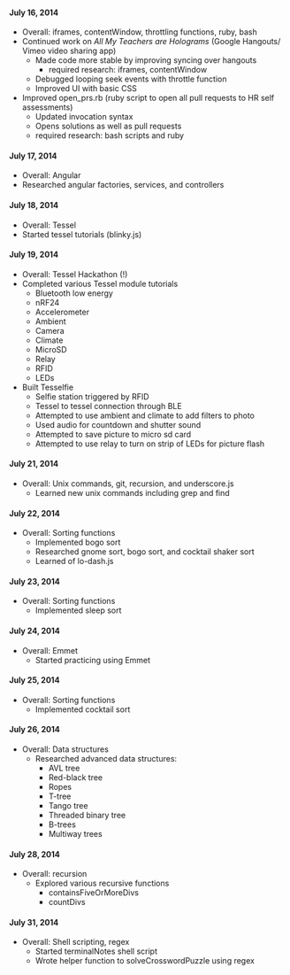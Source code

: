 #### July 16, 2014
  * Overall: iframes, contentWindow, throttling functions, ruby, bash
  * Continued work on <i>All My Teachers are Holograms</i> (Google Hangouts/ Vimeo video sharing app)
    * Made code more stable by improving syncing over hangouts
      * required research: iframes, contentWindow
    * Debugged looping seek events with throttle function
    * Improved UI with basic CSS
  * Improved open_prs.rb (ruby script to open all pull requests to HR self assessments)
    * Updated invocation syntax
    * Opens solutions as well as pull requests
    * required research: bash scripts and ruby

#### July 17, 2014
  * Overall: Angular
  * Researched angular factories, services, and controllers

#### July 18, 2014
  * Overall: Tessel
  * Started tessel tutorials (blinky.js)
  
#### July 19, 2014
  * Overall: Tessel Hackathon (!)
  * Completed various Tessel module tutorials
    * Bluetooth low energy
    * nRF24
    * Accelerometer
    * Ambient
    * Camera
    * Climate
    * MicroSD
    * Relay
    * RFID
    * LEDs
  * Built Tesselfie
    * Selfie station triggered by RFID
    * Tessel to tessel connection through BLE
    * Attempted to use ambient and climate to add filters to photo
    * Used audio for countdown and shutter sound
    * Attempted to save picture to micro sd card
    * Attempted to use relay to turn on strip of LEDs for picture flash
    
#### July 21, 2014
  * Overall: Unix commands, git, recursion, and underscore.js
    * Learned new unix commands including grep and find

#### July 22, 2014
  * Overall: Sorting functions
    * Implemented bogo sort
    * Researched gnome sort, bogo sort, and cocktail shaker sort
    * Learned of lo-dash.js

#### July 23, 2014
  * Overall: Sorting functions
    * Implemented sleep sort

#### July 24, 2014
  * Overall: Emmet
    * Started practicing using Emmet

#### July 25, 2014
  * Overall: Sorting functions
    * Implemented cocktail sort

#### July 26, 2014
  * Overall: Data structures
    * Researched advanced data structures:
      * AVL tree
      * Red-black tree
      * Ropes
      * T-tree
      * Tango tree
      * Threaded binary tree
      * B-trees
      * Multiway trees
      
#### July 28, 2014
  * Overall: recursion
    * Explored various recursive functions
      * containsFiveOrMoreDivs
      * countDivs
      
#### July 31, 2014
  * Overall: Shell scripting, regex
    * Started terminalNotes shell script
    * Wrote helper function to solveCrosswordPuzzle using regex
